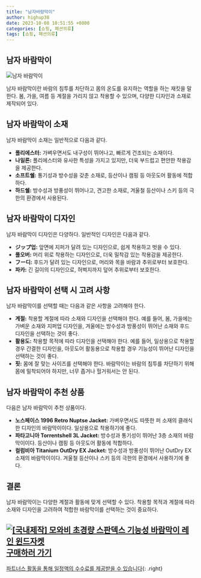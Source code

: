 ```yaml
---
title: "남자바람막이"
author: highup38
date: 2023-10-08 10:51:55 +0800
categories: [쇼핑, 패션의류]
tags: [쇼핑, 패션의류]
---
```



## 남자 바람막이

![남자 바람막이](https://source.unsplash.com/1600x900/?바람막이)

남자 바람막이란 바람의 침투를 차단하고 몸의 온도를 유지하는 역할을 하는 재킷을 말한다. 봄, 가을, 여름 등 계절을 가리지 않고 착용할 수 있으며, 다양한 디자인과 소재로 제작되어 있다.

## 남자 바람막이 소재

남자 바람막이 소재는 일반적으로 다음과 같다.

* **폴리에스터:** 가벼우면서도 내구성이 뛰어나고, 빠르게 건조되는 소재이다.
* **나일론:** 폴리에스터와 유사한 특성을 가지고 있지만, 더욱 부드럽고 편안한 착용감을 제공한다.
* **소프트쉘:** 통기성과 방수성을 갖춘 소재로, 등산이나 캠핑 등 아웃도어 활동에 적합하다.
* **하드쉘:** 방수성과 방풍성이 뛰어나고, 견고한 소재로, 겨울철 등산이나 스키 등의 극한의 환경에서 사용된다.

## 남자 바람막이 디자인

남자 바람막이 디자인은 다양하다. 일반적인 디자인은 다음과 같다.

* **ジップ업:** 앞면에 지퍼가 달려 있는 디자인으로, 쉽게 착용하고 벗을 수 있다.
* **풀오버:** 머리 위로 착용하는 디자인으로, 더욱 밀착감 있는 착용감을 제공한다.
* **フー디:** 후드가 달려 있는 디자인으로, 머리와 목을 바람과 추위로부터 보호한다.
* **파카:** 긴 길이의 디자인으로, 허벅지까지 덮어 추위로부터 보호한다.

## 남자 바람막이 선택 시 고려 사항

남자 바람막이를 선택할 때는 다음과 같은 사항을 고려해야 한다.

* **계절:** 착용할 계절에 따라 소재와 디자인을 선택해야 한다. 예를 들어, 봄, 가을에는 가벼운 소재와 지퍼업 디자인을, 겨울에는 방수성과 방풍성이 뛰어난 소재와 후드 디자인을 선택하는 것이 좋다.
* **활용도:** 착용할 목적에 따라 디자인을 선택해야 한다. 예를 들어, 일상용으로 착용할 경우 간결한 디자인을, 아웃도어 활동용으로 착용할 경우 기능성이 뛰어난 디자인을 선택하는 것이 좋다.
* **핏:** 몸에 잘 맞는 사이즈를 선택해야 한다. 바람막이는 바람의 침투를 차단하기 위해 몸에 밀착되어야 하지만, 너무 좁거나 헐거워서는 안 된다.

## 남자 바람막이 추천 상품

다음은 남자 바람막이 추천 상품이다.

* **노스페이스 1996 Retro Nuptse Jacket:** 가벼우면서도 따뜻한 퍼 소재의 클래식한 디자인의 바람막이이다. 일상용으로 착용하기에 좋다.
* **파타고니아 Torrentshell 3L Jacket:** 방수성과 통기성이 뛰어난 3층 소재의 바람막이이다. 등산이나 캠핑 등 아웃도어 활동에 적합하다.
* **컬럼비아 Titanium OutDry EX Jacket:** 방수성과 방풍성이 뛰어난 OutDry EX 소재의 바람막이이다. 겨울철 등산이나 스키 등의 극한의 환경에서 사용하기에 좋다.

## 결론

남자 바람막이는 다양한 계절과 활동에 맞게 선택할 수 있다. 착용할 목적과 계절에 따라 소재와 디자인을 고려하여 적합한 바람막이를 선택하는 것이 중요하다.

[![[국내제작] 모와비 초경량 스판덱스 기능성 바람막이 레인 윈드자켓](https://thumbnail8.coupangcdn.com/thumbnails/remote/230x230ex/image/vendor_inventory/d6a2/d5bb49990acdabc633fe1665f3e1f893d5074d4117f46384c48b851ceb70.png "[국내제작] 모와비 초경량 스판덱스 기능성 바람막이 레인 윈드자켓")](https://link.coupang.com/re/AFFSDP?lptag=AF1030537&subid=&pageKey=7162598751&traceid=V0-153&itemId=18028858100&vendorItemId=85183648112)
<br>
[**구매하러 가기**](https://link.coupang.com/re/AFFSDP?lptag=AF1030537&subid=&pageKey=7162598751&traceid=V0-153&itemId=18028858100&vendorItemId=85183648112)
---
[파트너스 활동을 통해 일정액의 수수료를 제공받을 수 있습니다](https://link.coupang.com/a/bao1ui){: .right}
